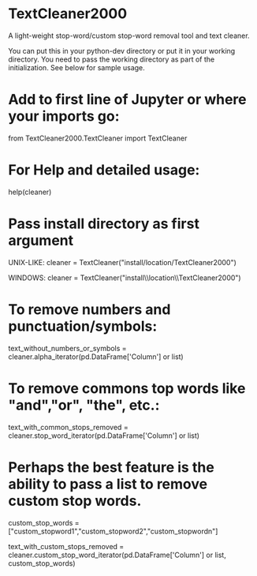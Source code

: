 # TextCleaner2000
A light-weight stop-word/custom stop-word removal tool and text cleaner.

You can put this in your python-dev directory or put it in your working directory. You need to pass the working directory as part of the initialization. See below for sample usage.

# Add to first line of Jupyter or where your imports go:

from  TextCleaner2000.TextCleaner import TextCleaner

# For Help and detailed usage:
help(cleaner)

# Pass install directory as first argument

UNIX-LIKE:
cleaner = TextCleaner("install/location/TextCleaner2000")

WINDOWS:
cleaner = TextCleaner("install\\\location\\\TextCleaner2000")

# To remove numbers and punctuation/symbols:
text_without_numbers_or_symbols = cleaner.alpha_iterator(pd.DataFrame['Column'] or list)

# To remove commons top words like "and","or", "the", etc.:
text_with_common_stops_removed = cleaner.stop_word_iterator(pd.DataFrame['Column'] or list)

# Perhaps the best feature is the ability to pass a list to remove custom stop words.

custom_stop_words =["custom_stopword1","custom_stopword2","custom_stopwordn"]

text_with_custom_stops_removed  = cleaner.custom_stop_word_iterator(pd.DataFrame['Column'] or list, custom_stop_words)
